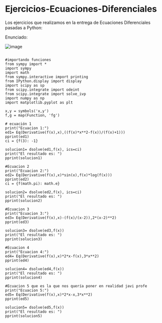 # Ejercicios-Ecuaciones-Diferenciales

Los ejercicios que realizamos en la entrega de Ecuaciones Diferenciales pasadas a Python:

Enunciado:


![image](https://user-images.githubusercontent.com/91721860/195081633-d00769cc-7ba3-44d2-b82d-08e2b6140f54.png)

````

#importando funciones 
from sympy import *
import sympy
import math
from sympy.interactive import printing
from IPython.display import display
import scipy as sp
from scipy.integrate import odeint
from scipy.integrate import solve_ivp
import numpy as np
import matplotlib.pyplot as plt

x,y = symbols('x,y')
f,g = map(Function, 'fg')

# ecuación 1
print("Ecuacion 1:")
ed1= Eq(Derivative(f(x),x),((f(x)*x**2-f(x))/(f(x)+1)))
pprint(ed1)
ci = {f(3): -1}

solucion1= dsolve(ed1,f(x), ics=ci)
print("El resultado es: ")
pprint(solucion1)

#Ecuacion 2
print("Ecuacion 2:")
ed2= Eq(Derivative(f(x),x)*sin(x),f(x)*log(f(x)))
pprint(ed2)
ci = {f(math.pi): math.e}

solucion2= dsolve(ed2,f(x), ics=ci)
print("El resultado es: ")
pprint(solucion2)

#Ecuacion 3
print("Ecuacion 3:")
ed3= Eq(Derivative(f(x),x)-(f(x)/(x-2)),2*(x-2)**2)
pprint(ed3)

solucion3= dsolve(ed3,f(x))
print("El resultado es: ")
pprint(solucion3)

#Ecuacion 4
print("Ecuacion 4:")
ed4= Eq(Derivative(f(x),x)*2*x-f(x),3*x**2)
pprint(ed4)

solucion4= dsolve(ed4,f(x))
print("El resultado es: ")
pprint(solucion4)

#Ecuacion 5 que es la que nos quería poner en realidad javi profe
print("Ecuacion 5:")
ed5= Eq(Derivative(f(x),x)*2*x-x,3*x**2)
pprint(ed5)

solucion5= dsolve(ed5,f(x))
print("El resultado es: ")
pprint(solucion5)
